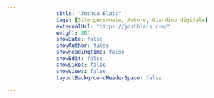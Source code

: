 ```yaml
---
                title: "Joshua Blais"
                tags: [Sito personale, Autore, Giardino digitale]
                externalUrl: "https://joshblais.com/"
                weight: 801
                showDate: false
                showAuthor: false
                showReadingTime: false
                showEdit: false
                showLikes: false
                showViews: false
                layoutBackgroundHeaderSpace: false
                
---
```



